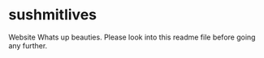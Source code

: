 # sushmitlives
Website
Whats up beauties. Please look into this readme file before going any further.
